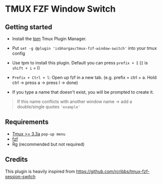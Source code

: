 # TMUX FZF Window Switch


## Getting started

- Install the [tpm](https://github.com/tmux-plugins/tpm) Tmux Plugin Manager.
- Put `set -g @plugin 'isbhargav/tmux-fzf-window-switch'` into your tmux config
- Use tpm to install this plugin. Default you can press `prefix + I` (`I` is
  `shift + i` = I)

- `Prefix + Ctrl + l`: Open up fzf in a new tab. (e.g. prefix = ctrl + a. Hold ctrl ->
  press a -> press l -> done)
- If you type a name that doesn't exist, you will be prompted to create it. 

> If this name conflicts with another window name -> add a double/single quotes `'example'`

## Requirements

- [Tmux >= 3.3a](https://github.com/isbhargav/tmux-fzf-window-switch/pull/5/files) `pop-up menu`
- [fzf](https://github.com/junegunn/fzf)
- Rg (recommended but not required)

## Credits

This plugin is heavily inspired from https://github.com/rcribbs/tmux-fzf-session-switch

